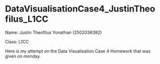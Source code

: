 # DataVisualisationCase4_JustinTheofilus_L1CC

Name: Justin Theofilus Yonathan (2502036382)

Class: L1CC

Here is my attempt on the Data Visualisation Case 4 Homework that was given on monday.

 
